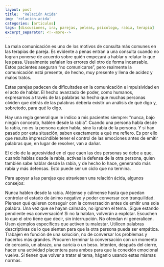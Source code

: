 ```yaml
---
layout: post
title:  "Relación Ácida"
img: 'relacion-acida'
categories: [articulos]
tags: [discusiones, ira, parejas, peleas, psicologo, rabia, terapia]
excerpt_separator: <!--more-->
---
```


La mala comunicación es uno de los motivos de consulta más comunes en las terapias de pareja. Es evidente a penas entran a una consulta cuando no logran ponerse de acuerdo sobre quién empezará a hablar y relatar lo que les pasa. Usualmente señalan los errores del otro de forma incansable. Estos pacientes aseguran “no comunicarse”, pero realmente la comunicación está presente, de hecho, muy presente y llena de acidez y malos tratos.

Estas parejas padecen de dificultades en la comunicación e impulsividad en el acto de hablar. El hecho avanzado de poder, como humanos, expresarnos a través de las palabras ha hecho que muchas personas olviden que detrás de las palabras debería existir un análisis de qué digo y, sobretodo, para qué lo digo.

Hay una regla general que le indico a mis pacientes siempre: “nunca, bajo ningún concepto, hablen desde la rabia”. Cuando una persona habla desde la rabia, no es la persona quien habla, sino la rabia de la persona. Y si han pasado por esta situación, saben exactamente a qué me refiero. Es por ello que resulta imprescindible tener el control de las emociones antes de emitir palabras que, en lugar de resolver, van a dañar.

El ciclo de la agresividad en el que caen las dos personas se debe a que, cuando hablas desde la rabia, activas la defensa de la otra persona, quien también sabe hablar desde la rabia, y de hecho lo hace, generando más rabia y más defensas. Esto puede ser un ciclo que no termina.

Para apoyar a las parejas que atraviesan una relación ácida, algunos consejos:

Nunca hablen desde la rabia. Aléjense y cálmense hasta que puedan controlar el estado de ánimo negativo y poder conversar con tranquilidad.
Piensen qué quieren conseguir con la conversación antes de emitir una sola palabra.
Una vez que se hayan calmado, no ignoren el tema. ¡Sigue estando pendiente esa conversación! Si no la hablan, volverán a explotar.
Escuchen lo que el otro tiene que decir, sin interrupción.
No ofendan ni generalicen. Usen ejemplos específicos que activen tu malestar.
Utilicen palabras descriptivas de lo que sienten para que la otra persona pueda ser empática.
Trabajen en función de una solución, no de conversar los problemas y hacerlos más grandes.
Procuren terminar la conversación con un momento de cercanía, un abrazo, una caricia o un beso.
Intenten, después del cierre, hacer una actividad placentera para ambos para que la conexión emocional vuelva.
Si tienen que volver a tratar el tema, háganlo usando estas mismas normas.